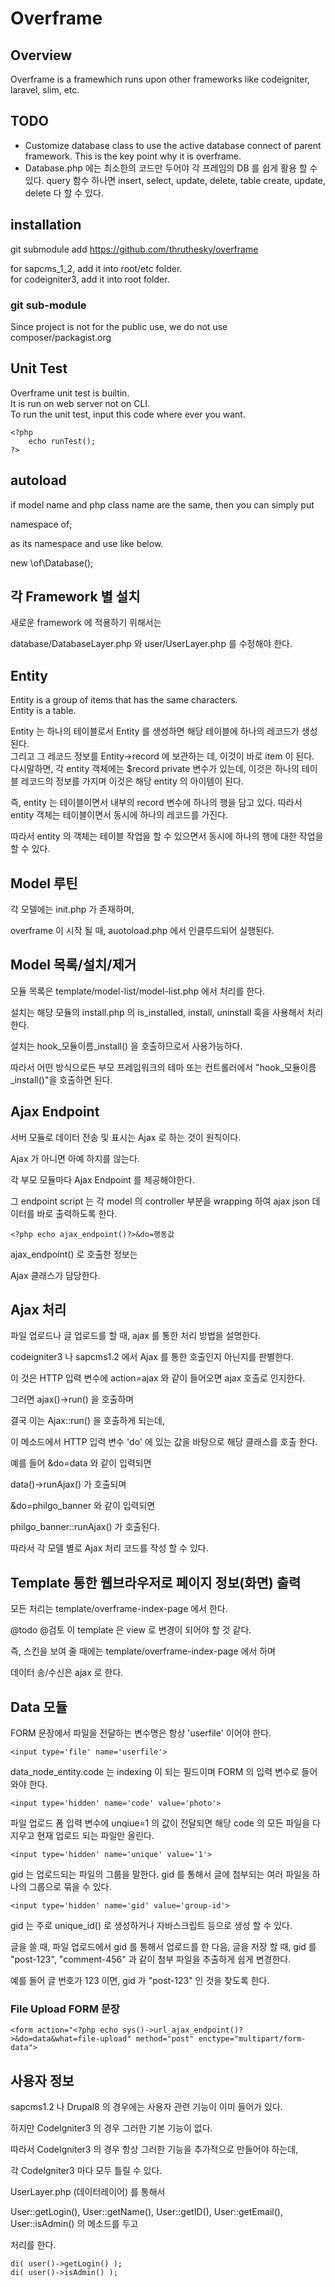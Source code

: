 # Overframe


## Overview

Overframe is a framewhich runs upon other frameworks like codeigniter, laravel, slim, etc.

## TODO

* Customize database class to use the active database connect of parent framework. This is the key point why it is overframe.
* Database.php 에는 최소한의 코드만 두어야 각 프레임의 DB 를 쉽게 활용 할 수 있다.
query 함수 하나면 insert, select, update, delete, table create, update, delete 다 할 수 있다.

 

## installation
git submodule add https://github.com/thruthesky/overframe

for sapcms_1_2, add it into root/etc folder.<br>
for codeigniter3, add it into root folder.


### git sub-module

Since project is not for the public use, we do not use composer/packagist.org<br>








## Unit Test
Overframe unit test is builtin.<br>
It is run on web server not on CLI.<br> 
To run the unit test, input this code where ever you want.

    <?php
		echo runTest();
	?>




## autoload

if model name and php class name are the same, then you can simply put<br>

namespace of;<br>

as its namespace and use like below.<br>

new \of\Database();<br>



## 각 Framework 별 설치

새로운 framework 에 적용하기 위해서는

database/DatabaseLayer.php 와 user/UserLayer.php 를 수정해야 한다.





## Entity

Entity is a group of items that has the same characters.<br>
Entity is a table.<br>

Entity 는 하나의 테이블로서 Entity 를 생성하면 해당 테이블에 하나의 레코드가 생성된다.<br>
그리고 그 레코드 정보를 Entity->record 에 보관하는 데, 이것이 바로 item 이 된다.<br>
다시말하면, 각 entity 객체에는 $record private 변수가 있는데, 이것은 하나의 테이블 레코드의 정보를 가지며 이것은 해당 entity 의 아이템이 된다.<br>

즉, entity 는 테이블이면서 내부의 record 변수에 하나의 행을 담고 있다. 따라서 entity 객체는 테이블이면서 동시에 하나의 레코드를 가진다.<br>

따라서 entity 의 객체는 테이블 작업을 할 수 있으면서 동시에 하나의 행에 대한 작업을 할 수 있다.<br>





## Model 루틴

각 모델에는 init.php 가 존재하며,
 
overframe 이 시작 될 때, auotoload.php 에서 인클루드되어 실행된다.


## Model 목록/설치/제거

모듈 목록은 template/model-list/model-list.php 에서 처리를 한다.

설치는 해당 모듈의 install.php 의 is_installed, install, uninstall 훅을 사용해서 처리 한다.



설치는 hook_모듈이름_install() 을 호출하므로서 사용가능하다.

따라서 어떤 방식으로든 부모 프레임워크의 테마 또는 컨트롤러에서 "hook_모듈이름_install()"을 호출하면 된다.


## Ajax Endpoint

서버 모듈로 데이터 전송 및 표시는 Ajax 로 하는 것이 원칙이다.

Ajax 가 아니면 아예 하지를 않는다.

각 부모 모듈마다 Ajax Endpoint 를 제공해야한다.
 
그 endpoint script 는 각 model 의 controller 부분을 wrapping 하여 ajax json 데이터를 바로 출력하도록 한다.
  
    <?php echo ajax_endpoint()?>&do=행동값


ajax_endpoint() 로 호출한 정보는

Ajax 클래스가 담당한다.


## Ajax 처리

파일 업로드나 글 업로드를 할 때, ajax 를 통한 처리 방법을 설명한다.

codeigniter3 나 sapcms1.2 에서 Ajax 를 통한 호출인지 아닌지를 판별한다.

이 것은 HTTP 입력 변수에 action=ajax 와 같이 들어오면 ajax 호출로 인지한다.

그러면 ajax()->run() 을 호출하며

결국 이는 Ajax::run() 을 호출하게 되는데,

이 메소드에서 HTTP 입력 변수 'do' 에 있는 값을 바탕으로 해당 클래스를 호출 한다.

예를 들어 &do=data 와 같이 입력되면

data()->runAjax() 가 호출되며

&do=philgo_banner 와 같이 입력되면

philgo_banner::runAjax() 가 호출된다.


따라서 각 모델 별로 Ajax 처리 코드를 작성 할 수 있다.





## Template 통한 웹브라우저로 페이지 정보(화면) 출력

모든 처리는 template/overframe-index-page 에서 한다.

@todo @검토 이 template 은 view 로 변경이 되어야 할 것 같다.


즉, 스킨을 보여 줄 때에는 template/overframe-index-page 에서 하며

데이터 송/수신은 ajax 로 한다.




## Data 모듈

FORM 문장에서 파일을 전달하는 변수명은 항상 'userfile' 이어야 한다.

    <input type='file' name='userfile'>

data_node_entity.code 는 indexing 이 되는 필드이며 FORM 의 입력 변수로 들어 와야 한다.

    <input type='hidden' name='code' value='photo'>

파일 업로드 폼 입력 변수에 unqiue=1 의 값이 전달되면 해당 code 의 모든 파일을 다 지우고 현재 업로드 되는 파일만 올린다. 

    <input type='hidden' name='unique' value='1'>
    
gid 는 업로드되는 파일의 그룹을 말한다. gid 를 통해서 글에 첨부되는 여러 파일을 하나의 그룹으로 묶을 수 있다.

    <input type='hidden' name='gid' value='group-id'>
    
gid 는 주로 unique_id() 로 생성하거나 자바스크립트 등으로 생성 할 수 있다.

글을 쓸 때, 파일 업로드에서 gid 를 통해서 업로드를 한 다음, 글을 저장 할 때, gid 를 "post-123", "comment-456" 과 같이 첨부 파일을 추출하게 쉽게 변경한다.

예를 들어 글 번호가 123 이면, gid 가 "post-123" 인 것을 찾도록 한다.

### File Upload FORM 문장

    <form action="<?php echo sys()->url_ajax_endpoint()?>&do=data&what=file-upload" method="post" enctype="multipart/form-data">
    
## 사용자 정보

sapcms1.2 나 Drupal8 의 경우에는 사용자 관련 기능이 이미 들어가 있다.

하지만 CodeIgniter3 의 경우 그러한 기본 기능이 없다.

따라서 CodeIgniter3 의 경우 항상 그러한 기능을 추가적으로 만들어야 하는데,

각 CodeIgniter3 마다 모두 틀릴 수 있다.

UserLayer.php (데이터레이어) 를 통해서

User::getLogin(), User::getName(), User::getID(), User::getEmail(), User::isAdmin() 의 메소드를 두고

처리를 한다.


    di( user()->getLogin() );
    di( user()->isAdmin() );

